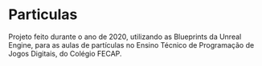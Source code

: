 # Particulas
 Projeto feito durante o ano de 2020, utilizando as Blueprints da Unreal Engine, para as aulas de partículas no Ensino Técnico de Programação de Jogos Digitais, do Colégio FECAP.
